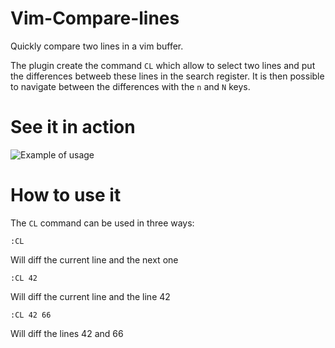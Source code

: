 # Vim-Compare-lines

Quickly compare two lines in a vim buffer.

The plugin create the command `CL` which allow to select two lines and put the
differences betweeb these lines in the search register. It is then possible to 
navigate between the differences with the `n` and `N` keys.

# See it in action

![Example of usage](http://i.stack.imgur.com/HaB5Y.gif)

# How to use it

The `CL` command can be used in three ways:

    :CL

Will diff the current line and the next one

    :CL 42

Will diff the current line and the line 42

    :CL 42 66

Will diff the lines 42 and 66
